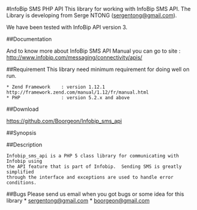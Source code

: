 #InfoBip SMS PHP API
This library for working with InfoBip SMS API. The Library is developing 
from Serge NTONG (sergentong@gmail.com).

We have been tested with InfoBip API version 3.

##Documentation

And to know more about InfoBip SMS API Manual you can go to site : http://www.infobip.com/messaging/connectivity/apis/

##Requirement
This library need minimum requirement for doing well on run.
    
    * Zend Framework    : version 1.12.1 http://framework.zend.com/manual/1.12/fr/manual.html
    * PHP               : version 5.2.x and above
	
##Download

   https://github.com/Boorgeon/Infobip_sms_api

##Synopsis


##Description

    Infobip_sms_api is a PHP 5 class library for communicating with Infobip using
    the API feature that is part of Infobip.  Sending SMS is greatly simplified 
    through the interface and exceptions are used to handle error conditions.


##Bugs
Please send us email when you got bugs or some idea for this library
    * sergentong@gmail.com
    * boorgeon@gmail.com
